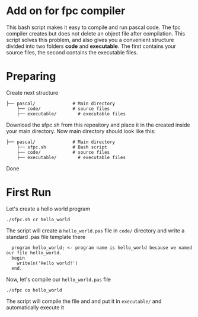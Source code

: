# Add on for fpc compiler
This bash script makes it easy to compile and run pascal code.
The fpc compiler creates but does not delete an object file after compilation. This script solves this problem, and also gives you a convenient structure divided into two folders **code** and **executable**. The first contains your source files, the second contains the executable files.

# Preparing
Create next structure 
```
├── pascal/              # Main directory
    ├── code/            # source files
    ├── executable/        # executable files
```
Download the sfpc.sh from this repository and place it in the created inside your main directory. Now main directory should look like this:
```
├── pascal/              # Main directory
    ├── sfpc.sh          # Bash script
    ├── code/            # source files
    ├── executable/        # executable files
```
Done

# First Run
Let's create a hello world program

`./sfpc.sh cr hello_world`

The script will create a `hello_world.pas` file in `code/` directory and write a standard .pas file template there
```
  program hello_world; <- program name is hello_world because we named our file hello_world.
  begin
    writeln('Hello world!')
  end.
```

Now, let's compile our `hello_world.pas` file

`./sfpc co hello_world`

The script will compile the file and and put it in `executable/` and automatically execute it
